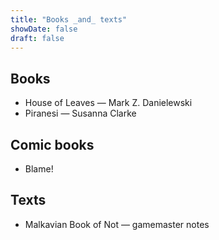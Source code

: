 ```yaml
---
title: "Books _and_ texts"
showDate: false
draft: false
---
```


## Books
* House of Leaves —  Mark Z. Danielewski
* Piranesi — Susanna Clarke

## Comic books
* Blame!

## Texts
* Malkavian Book of Not — gamemaster notes